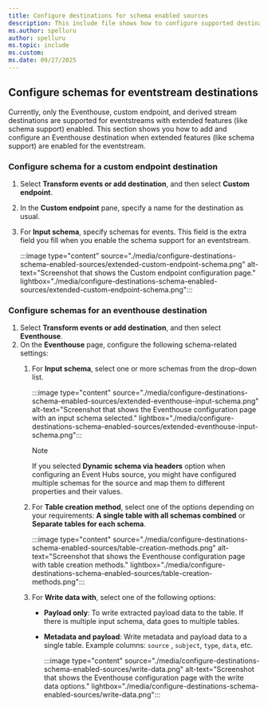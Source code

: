 ```yaml
---
title: Configure destinations for schema enabled sources
description: This include file shows how to configure supported destinations for schema enabled sources.
ms.author: spelluru
author: spelluru 
ms.topic: include
ms.custom:
ms.date: 09/27/2025
---
```


## Configure schemas for eventstream destinations 
Currently, only the Eventhouse, custom endpoint, and derived stream destinations are supported for eventstreams with extended features (like schema support) enabled. This section shows you how to add and configure an Eventhouse destination when extended features (like schema support) are enabled for the eventstream. 

### Configure schema for a custom endpoint destination

1. Select **Transform events or add destination**, and then select **Custom endpoint**.
1. In the **Custom endpoint** pane, specify a name for the destination as usual. 
1. For **Input schema**, specify schemas for events. This field is the extra field you fill when you enable the schema support for an eventstream. 

    :::image type="content" source="./media/configure-destinations-schema-enabled-sources/extended-custom-endpoint-schema.png" alt-text="Screenshot that shows the Custom endpoint configuration page." lightbox="./media/configure-destinations-schema-enabled-sources/extended-custom-endpoint-schema.png":::
    

### Configure schemas for an eventhouse destination

1. Select **Transform events or add destination**, and then select **Eventhouse**.
1. On the **Eventhouse** page, configure the following schema-related settings:
    1. For **Input schema**, select one or more schemas from the drop-down list.

        :::image type="content" source="./media/configure-destinations-schema-enabled-sources/extended-eventhouse-input-schema.png" alt-text="Screenshot that shows the Eventhouse configuration page with an input schema selected." lightbox="./media/configure-destinations-schema-enabled-sources/extended-eventhouse-input-schema.png":::

        > [!NOTE]
        > If you selected **Dynamic schema via headers** option when configuring an Event Hubs source, you might have configured multiple schemas for the source and map them to different properties and their values.
    1. For **Table creation method**, select one of the options depending on your requirements: **A single table with all schemas combined** or **Separate tables for each schema**. 
    
        :::image type="content" source="./media/configure-destinations-schema-enabled-sources/table-creation-methods.png" alt-text="Screenshot that shows the Eventhouse configuration page with table creation methods." lightbox="./media/configure-destinations-schema-enabled-sources/table-creation-methods.png"::: 
    1. For **Write data with**, select one of the following options:
        - **Payload only**: To write extracted payload data to the table. If there is multiple input schema, data goes to multiple tables. 
        - **Metadata and payload**: Write metadata and payload data to a single table. Example columns: `source` , `subject`, `type`, `data`, etc.
        
            :::image type="content" source="./media/configure-destinations-schema-enabled-sources/write-data.png" alt-text="Screenshot that shows the Eventhouse configuration page with the write data options." lightbox="./media/configure-destinations-schema-enabled-sources/write-data.png":::         



